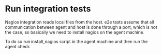 Run integration tests
=====================
Nagios integration reads local files from the host. e2e tests assume that all communication
between agent and host is done through a port, which is not the case, so basically we need
to install nagios on the agent machine.

To do so run install_nagios script in the agent machine and then run the agent check